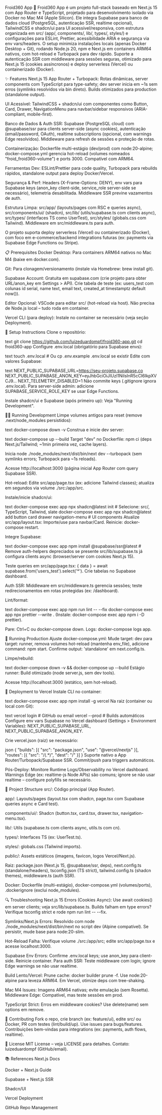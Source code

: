 Froid360 App 🚀
Froid360 App é um projeto full-stack baseado em Next.js 15 com App Router e TypeScript, projetado para desenvolvimento isolado via Docker no Mac M4 (Apple Silicon). Ele integra Supabase para banco de dados cloud (PostgreSQL, autenticação SSR, realtime opcional), TailwindCSS e shadcn/ui para UI acessível/responsiva, com estrutura organizada em src/ (app/, components/, lib/, types/, styles/) e configurações para ESLint, Prettier, acessibilidade ARIA e segurança via env vars/headers. O setup minimiza instalações locais (apenas Docker Desktop + Git), rodando Node.js 20, npm e Next.js em containers ARM64 nativos, com hot-reload e Turbopack para dev rápido. Suporte a autenticação SSR com middleware para sessões seguras, otimizado para Next.js 15 (cookies assíncronos) e deploy serverless (Vercel) ou containerizado (Docker).

✨ Features
Next.js 15 App Router + Turbopack: Rotas dinâmicas, server components com TypeScript para type-safety; dev server inicia em ~1s sem erros (symlinks resolvidos via bin direto). Builds otimizados para production (standalone output).

UI Acessível: TailwindCSS + shadcn/ui com componentes como Button, Card, Drawer, NavigationMenu para navbar/sidebar responsivos (ARIA-compliant, mobile-first).

Banco de Dados & Auth SSR: Supabase (PostgreSQL cloud) com @supabase/ssr para clients server-side (async cookies), autenticação (email/password, OAuth), realtime subscriptions (opcional, com warnings Edge resolvidos). Middleware para refresh de sessões e proteção de rotas.

Containerização: Dockerfile multi-estágio (dev/prod) com node:20-alpine; docker-compose.yml gerencia hot-reload (volumes nomeados "froid_froid360-volume") e ports 3000. Compatível com ARM64.

Ferramentas Dev: ESLint/Prettier para code quality, Turbopack para rebuilds rápidos, standalone output para deploy Docker/Vercel.

Segurança & Perf: Headers (X-Frame-Options: DENY), env vars para Supabase keys (anon_key client-side, service_role server-side se necessário), telemetria desabilitada. Middleware SSR previne vazamentos de auth.

Estrutura Limpa: src/app/ (layouts/pages com RSC e queries async), src/components/ui/ (shadcn), src/lib/ (utils/supabase.ts com clients async), src/types/ (interfaces TS como UserTest), src/styles/ (globals.css com Tailwind). Middleware em src/middleware.ts para auth.

O projeto suporta deploy serverless (Vercel) ou containerizado (Docker), com foco em e-commerce/backend integrations futuras (ex: payments via Supabase Edge Functions ou Stripe).

📋 Prerequisites
Docker Desktop: Para containers ARM64 nativos no Mac M4 (baixe em docker.com).

Git: Para clonagem/versionamento (instale via Homebrew: brew install git).

Supabase Account: Gratuita em supabase.com (crie projeto para obter URL/anon_key em Settings > API). Crie tabela de teste (ex: users_test com colunas id serial, name text, email text, created_at timestamptz default now()).

Editor Opcional: VSCode para editar src/ (hot-reload via host). Não precisa de Node.js local – tudo roda em container.

Vercel CLI (para deploy): Instale no container se necessário (veja seção Deployment).

🚀 Setup Instructions
Clone o repositório:

text
git clone https://github.com/luizeduardompf/froid360-app.git
cd froid360-app
Configure .env.local (obrigatório para Supabase envs):

text
touch .env.local  # Ou cp .env.example .env.local se existir
Edite com valores Supabase:

text
NEXT_PUBLIC_SUPABASE_URL=https://seu-projeto.supabase.co
NEXT_PUBLIC_SUPABASE_ANON_KEY=eyJhbGciOiJIUzI1NiIsInR5cCI6IkpXVCJ9...
NEXT_TELEMETRY_DISABLED=1
Não commite keys (.gitignore ignora .env.local). Para server-side admin: adicione SUPABASE_SERVICE_ROLE_KEY se usar Edge Functions.

Instale shadcn/ui e Supabase (após primeiro up): Veja "Running Development".

🏃‍♂️ Running Development
Limpe volumes antigos para reset (remove .next/node_modules persistidos):

text
docker-compose down -v
Construa e inicie dev server:

text
docker-compose up --build
Target "dev" no Dockerfile: npm ci (deps Next.js/Tailwind; ~1min primeira vez, cache layers).

Inicia node ./node_modules/next/dist/bin/next dev --turbopack (sem symlinks errors; Turbopack para ~1s reloads).

Acesse http://localhost:3000 (página inicial App Router com query Supabase SSR).

Hot-reload: Edite src/app/page.tsx (ex: adicione Tailwind classes); atualiza em segundos via volume ./src:/app/src.

Instale/inicie shadcn/ui:

text
docker-compose exec app npx shadcn@latest init  # Selecione: src/, TypeScript, Tailwind, slate
docker-compose exec app npx shadcn@latest add button card drawer navigation-menu  # UI components
Atualize src/app/layout.tsx: Importe/use para navbar/Card. Reinicie: docker-compose restart.

Integre Supabase:

text
docker-compose exec app npm install @supabase/ssr@latest  # Remove auth-helpers depreciados se presente
src/lib/supabase.ts já configura clients async (browser/server com cookies Next.js 15).

Teste queries em src/app/page.tsx: { data } = await supabase.from('users_test').select('*'). Crie tabelas no Supabase dashboard.

Auth SSR: Middleware em src/middleware.ts gerencia sessões; teste redirecionamentos em rotas protegidas (ex: /dashboard).

Lint/format:

text
docker-compose exec app npm run lint -- --fix
docker-compose exec app npx prettier --write .
(Instale: docker-compose exec app npm i -D prettier).

Pare: Ctrl+C ou docker-compose down. Logs: docker-compose logs app.

🔧 Running Production
Ajuste docker-compose.yml: Mude target: dev para target: runner, remova volumes hot-reload (mantenha env_file), adicione command: npm start. Confirme output: 'standalone' em next.config.ts.

Limpe/rebuild:

text
docker-compose down -v && docker-compose up --build
Estágio runner: Build otimizado (node server.js, sem dev tools).

Acesse http://localhost:3000 (estático, sem hot-reload).

🚀 Deployment to Vercel
Instale CLI no container:

text
docker-compose exec app npm install -g vercel
Na raiz (container ou local com Git):

text
vercel login  # GitHub ou email
vercel --prod  # Builds automáticos
Configure env vars Supabase no Vercel dashboard (Settings > Environment Variables): NEXT_PUBLIC_SUPABASE_URL, NEXT_PUBLIC_SUPABASE_ANON_KEY.

Crie vercel.json (raiz) se necessário:

json
{
  "builds": [{ "src": "package.json", "use": "@vercel/nextjs" }],
  "routes": [{ "src": "/(.*)", "dest": "/" }]
}
Suporte nativo a App Router/Turbopack/Supabase SSR. Commit/push para triggers automáticos.

Pós-Deploy: Monitore Runtime Logs/Observability no Vercel dashboard. Warnings Edge (ex: realtime-js Node APIs) são comuns; ignore se não usar realtime – configure polyfills se necessário.

📁 Project Structure
src/: Código principal (App Router).

app/: Layouts/pages (layout.tsx com shadcn, page.tsx com Supabase queries async e Card test).

components/ui/: Shadcn (button.tsx, card.tsx, drawer.tsx, navigation-menu.tsx).

lib/: Utils (supabase.ts com clients async, utils.ts com cn).

types/: Interfaces TS (ex: UserTest.ts).

styles/: globals.css (Tailwind imports).

public/: Assets estáticos (imagens, favicon, logos Vercel/Next.js).

Raiz: package.json (Next.js 15, @supabase/ssr, deps), next.config.ts (standalone/headers), tsconfig.json (TS strict), tailwind.config.ts (shadcn themes), middleware.ts (auth SSR).

Docker: Dockerfile (multi-estágio), docker-compose.yml (volumes/ports), .dockerignore (exclui node_modules).

🔍 Troubleshooting
Next.js 15 Errors (Cookies Async): Use await cookies() em server clients; veja src/lib/supabase.ts. Builds falham em type errors? Verifique tsconfig strict e rode npm run lint -- --fix.

Symlinks/Next.js Errors: Resolvido com node ./node_modules/next/dist/bin/next no script dev (Alpine compatível). Se persistir, mude base para node:20-slim.

Hot-Reload Falha: Verifique volume ./src:/app/src; edite src/app/page.tsx e acesse localhost:3000.

Supabase Env Errors: Confirme .env.local keys; use anon_key para client-side. Reinicie container. Para auth SSR: Teste middleware com login; ignore Edge warnings se não usar realtime.

Build Lento/Vercel: Prune cache: docker builder prune -f. Use node:20-alpine para leveza ARM64. Em Vercel, otimize deps com tree-shaking.

Mac M4 Issues: Imagens ARM64 nativas; evite emulação (sem Rosetta). Middleware Edge: Compatível, mas teste sessões em prod.

TypeScript Strict: Erros em middleware cookies? Use delete(name) sem options em remove.

🤝 Contributing
Fork o repo, crie branch (ex: feature/ui), edite src/ ou Docker, PR com testes (lint/build/up). Use issues para bugs/features. Contribuições bem-vindas para integrations (ex: payments, auth flows, realtime).

📄 License
MIT License – veja LICENSE para detalhes. Contato: luizeduardompf (GitHub/email).

📚 References
Next.js Docs

Docker + Next.js Guide

Supabase + Next.js SSR

Shadcn/UI

Vercel Deployment

GitHub Repo Management